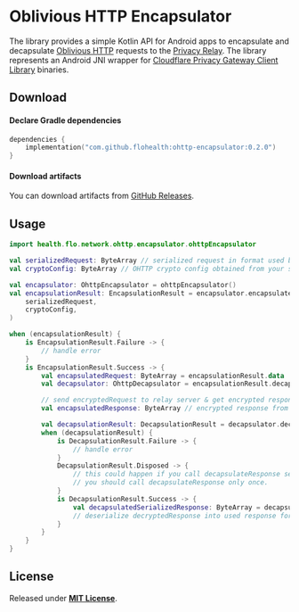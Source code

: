 # Oblivious HTTP Encapsulator

The library provides a simple Kotlin API for Android apps to encapsulate and
decapsulate [Oblivious HTTP](https://datatracker.ietf.org/doc/html/draft-ietf-ohai-ohttp-02) requests to
the [Privacy Relay](https://github.com/cloudflare/privacy-gateway-relay).
The library represents an Android JNI wrapper
for [Cloudflare Privacy Gateway Client Library](https://github.com/cloudflare/privacy-gateway-client-library) binaries.

## Download

#### Declare Gradle dependencies

```kotlin
dependencies {
    implementation("com.github.flohealth:ohttp-encapsulator:0.2.0")
}
```

#### Download artifacts

You can download artifacts from [GitHub Releases](https://github.com/flohealth/ok-ohttp-encapsulator/releases). <br />

## Usage

```kotlin
import health.flo.network.ohttp.encapsulator.ohttpEncapsulator

val serializedRequest: ByteArray // serialized request in format used by your app
val cryptoConfig: ByteArray // OHTTP crypto config obtained from your server

val encapsulator: OhttpEncapsulator = ohttpEncapsulator()
val encapsulationResult: EncapsulationResult = encapsulator.encapsulateRequest(
    serializedRequest,
    cryptoConfig,
)

when (encapsulationResult) {
    is EncapsulationResult.Failure -> {
        // handle error
    }
    is EncapsulationResult.Success -> {
        val encapsulatedRequest: ByteArray = encapsulationResult.data
        val decapsulator: OhttpDecapsulator = encapsulationResult.decapsulator

        // send encryptedRequest to relay server & get encrypted response from relay server
        val encapsulatedResponse: ByteArray // encrypted response from relay

        val decapsulationResult: DecapsulationResult = decapsulator.decapsulateResponse(encapsulatedResponse)
        when (decapsulationResult) {
            is DecapsulationResult.Failure -> {
                // handle error
            }
            DecapsulationResult.Disposed -> {
                // this could happen if you call decapsulateResponse second time. 
                // you should call decapsulateResponse only once.
            }
            is DecapsulationResult.Success -> {
                val decapsulatedSerializedResponse: ByteArray = decapsulationResult.data
                // deserialize decryptedResponse into used response format & use it
            }
        }
    }
}
```

## License

Released under [**MIT License**](LICENSE.txt).
